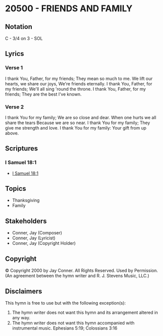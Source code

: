 # 20500 - FRIENDS AND FAMILY

## Notation

C - 3/4 on 3 - SOL

## Lyrics

### Verse 1

I thank You, Father, for my friends; They mean so much to me. We lift our hearts, we share our joys, We're friends eternally. I thank You, Father, for my friends; We'll all sing 'round the throne. I thank You, Father, for my friends; They are the best I've known.

### Verse 2

I thank You for my family; We are so close and dear. When one hurts we all share the tears Because we are so near. I thank You for my family; They give me strength and love. I thank You for my family: Your gift from up above.


## Scriptures

### I Samuel 18:1

- [I Samuel 18:1](https://www.biblegateway.com/passage/?search=I%20Samuel%2018%3A1)


## Topics

- Thanksgiving
- Family

## Stakeholders

- Conner, Jay (Composer)
- Conner, Jay (Lyricist)
- Conner, Jay (Copyright Holder)

## Copyright

© Copyright 2000 by Jay Conner. All Rights Reserved. Used by Permission.
(An agreement between the hymn writer and R. J. Stevens Music, LLC.)

## Disclaimers

This hymn is free to use but with the following exception(s):
1. The hymn writer does not want this hymn and its arrangement altered in any way.
2. The hymn writer does not want this hymn accompanied with instrumental music.
Ephesians 5:19; Colossians 3:16

